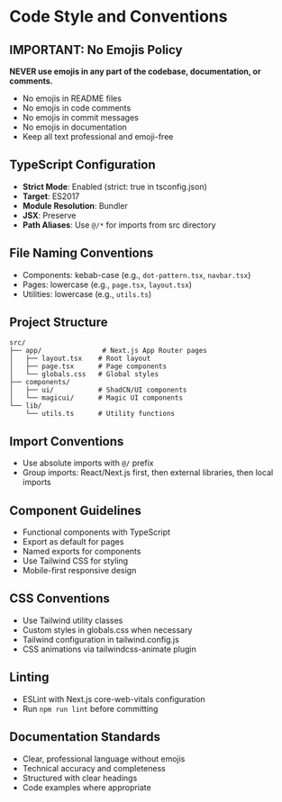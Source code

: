 # Code Style and Conventions

## IMPORTANT: No Emojis Policy
**NEVER use emojis in any part of the codebase, documentation, or comments.**
- No emojis in README files
- No emojis in code comments
- No emojis in commit messages
- No emojis in documentation
- Keep all text professional and emoji-free

## TypeScript Configuration
- **Strict Mode**: Enabled (strict: true in tsconfig.json)
- **Target**: ES2017
- **Module Resolution**: Bundler
- **JSX**: Preserve
- **Path Aliases**: Use `@/*` for imports from src directory

## File Naming Conventions
- Components: kebab-case (e.g., `dot-pattern.tsx`, `navbar.tsx`)
- Pages: lowercase (e.g., `page.tsx`, `layout.tsx`)
- Utilities: lowercase (e.g., `utils.ts`)

## Project Structure
```
src/
├── app/               # Next.js App Router pages
│   ├── layout.tsx    # Root layout
│   ├── page.tsx      # Page components
│   └── globals.css   # Global styles
├── components/
│   ├── ui/           # ShadCN/UI components
│   └── magicui/      # Magic UI components
└── lib/
    └── utils.ts      # Utility functions
```

## Import Conventions
- Use absolute imports with `@/` prefix
- Group imports: React/Next.js first, then external libraries, then local imports

## Component Guidelines
- Functional components with TypeScript
- Export as default for pages
- Named exports for components
- Use Tailwind CSS for styling
- Mobile-first responsive design

## CSS Conventions
- Use Tailwind utility classes
- Custom styles in globals.css when necessary
- Tailwind configuration in tailwind.config.js
- CSS animations via tailwindcss-animate plugin

## Linting
- ESLint with Next.js core-web-vitals configuration
- Run `npm run lint` before committing

## Documentation Standards
- Clear, professional language without emojis
- Technical accuracy and completeness
- Structured with clear headings
- Code examples where appropriate